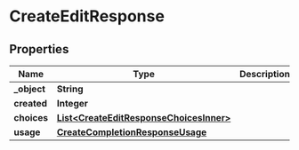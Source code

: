 

# CreateEditResponse

## Properties

Name | Type | Description | Notes
------------ | ------------- | ------------- | -------------
**_object** | **String** |  | 
**created** | **Integer** |  | 
**choices** | [**List&lt;CreateEditResponseChoicesInner&gt;**](CreateEditResponseChoicesInner.md) |  | 
**usage** | [**CreateCompletionResponseUsage**](CreateCompletionResponseUsage.md) |  | 




